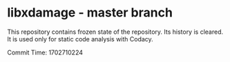 # libxdamage - master branch

This repository contains frozen state of the repository.
Its history is cleared. It is used only for static code
analysis with Codacy.

Commit Time: 1702710224